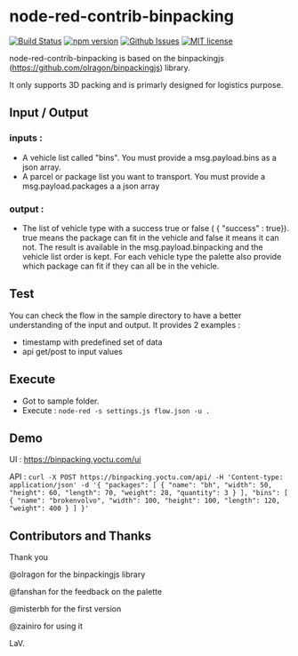 # node-red-contrib-binpacking

[![Build Status](https://api.travis-ci.org/lvenier/node-red-contrib-binpacking.svg?branch=master)](https://travis-ci.org/lvenier/node-red-contrib-binpacking)
[![npm version](http://img.shields.io/npm/v/node-red-contrib-binpacking.svg?style=flat)](https://npmjs.org/package/node-red-contrib-binpacking "View this project on npm")
[![Github Issues](http://img.shields.io/github/issues/lvenier/node-red-contrib-binpacking)](https://github.com/lvenier/node-red-contrib-binpacking/issues)
[![MIT license](http://img.shields.io/badge/license-MIT-brightgreen.svg)](http://opensource.org/licenses/MIT)

node-red-contrib-binpacking is based on the binpackingjs (https://github.com/olragon/binpackingjs) library.

It only supports 3D packing and is primarly designed for logistics purpose.

## Input / Output

### inputs :

- A vehicle list called "bins". You must provide a msg.payload.bins as a json array.
- A parcel or package list you want to transport. You must provide a msg.payload.packages a a json array

### output :

- The list of vehicle type with a success true or false ( { "success" : true}). true means the package can fit in the vehicle and false it means it can not. The result is available in the msg.payload.binpacking and the vehicle list order is kept. For each vehicle type the palette also provide which package can fit if they can all be in the vehicle.

## Test

You can check the flow in the sample directory to have a better understanding of the input and output.
It provides 2 examples :
- timestamp with predefined set of data
- api get/post to input values

## Execute

- Got to sample folder. 
- Execute : ```node-red -s settings.js flow.json -u .```

## Demo

UI : https://binpacking.yoctu.com/ui

API : 
```curl -X POST https://binpacking.yoctu.com/api/ -H 'Content-type: application/json' -d '{ "packages": [ { "name": "bh", "width": 50, "height": 60, "length": 70, "weight": 28, "quantity": 3 } ], "bins": [ { "name": "brokenvolvo", "width": 100, "height": 100, "length": 120, "weight": 400 } ] }'```

## Contributors and Thanks

Thank you

@olragon for the binpackingjs library

@fanshan for the feedback on the palette

@misterbh for the first version

@zainiro for using it

LaV.
